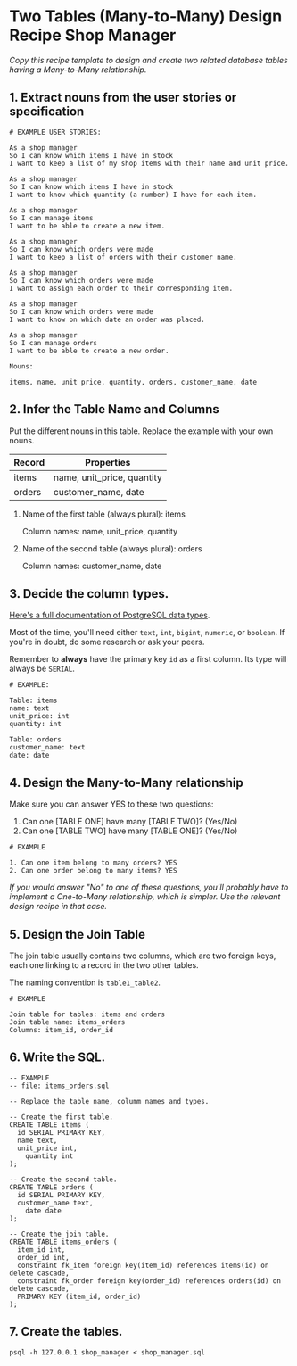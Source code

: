 # Two Tables (Many-to-Many) Design Recipe Shop Manager

*Copy this recipe template to design and create two related database tables having a Many-to-Many relationship.*

## 1. Extract nouns from the user stories or specification

```
# EXAMPLE USER STORIES:

As a shop manager
So I can know which items I have in stock
I want to keep a list of my shop items with their name and unit price.

As a shop manager
So I can know which items I have in stock
I want to know which quantity (a number) I have for each item.

As a shop manager
So I can manage items
I want to be able to create a new item.

As a shop manager
So I can know which orders were made
I want to keep a list of orders with their customer name.

As a shop manager
So I can know which orders were made
I want to assign each order to their corresponding item.

As a shop manager
So I can know which orders were made
I want to know on which date an order was placed. 

As a shop manager
So I can manage orders
I want to be able to create a new order.

```

```
Nouns:

items, name, unit price, quantity, orders, customer_name, date
```

## 2. Infer the Table Name and Columns

Put the different nouns in this table. Replace the example with your own nouns.

| Record | Properties |
| --- | --- |
| items | name, unit_price, quantity |
| orders | customer_name, date  |
1. Name of the first table (always plural): items
    
    Column names: name, unit_price, quantity
    
2. Name of the second table (always plural): orders
    
    Column names: customer_name, date
    

## 3. Decide the column types.

[Here's a full documentation of PostgreSQL data types](https://www.postgresql.org/docs/current/datatype.html).

Most of the time, you'll need either `text`, `int`, `bigint`, `numeric`, or `boolean`. If you're in doubt, do some research or ask your peers.

Remember to **always** have the primary key `id` as a first column. Its type will always be `SERIAL`.

```
# EXAMPLE:

Table: items
name: text
unit_price: int
quantity: int

Table: orders
customer_name: text
date: date 
```

## 4. Design the Many-to-Many relationship

Make sure you can answer YES to these two questions:

1. Can one [TABLE ONE] have many [TABLE TWO]? (Yes/No)
2. Can one [TABLE TWO] have many [TABLE ONE]? (Yes/No)

```
# EXAMPLE

1. Can one item belong to many orders? YES
2. Can one order belong to many items? YES

```

*If you would answer "No" to one of these questions, you'll probably have to implement a One-to-Many relationship, which is simpler. Use the relevant design recipe in that case.*

## 5. Design the Join Table

The join table usually contains two columns, which are two foreign keys, each one linking to a record in the two other tables.

The naming convention is `table1_table2`.

```
# EXAMPLE

Join table for tables: items and orders
Join table name: items_orders
Columns: item_id, order_id

```

## 6. Write the SQL.

```
-- EXAMPLE
-- file: items_orders.sql

-- Replace the table name, columm names and types.

-- Create the first table.
CREATE TABLE items (
  id SERIAL PRIMARY KEY,
  name text,
  unit_price int,
	quantity int
);

-- Create the second table.
CREATE TABLE orders (
  id SERIAL PRIMARY KEY,
  customer_name text,
	date date
);

-- Create the join table.
CREATE TABLE items_orders (
  item_id int,
  order_id int,
  constraint fk_item foreign key(item_id) references items(id) on delete cascade,
  constraint fk_order foreign key(order_id) references orders(id) on delete cascade,
  PRIMARY KEY (item_id, order_id)
);

```

## 7. Create the tables.

`psql -h 127.0.0.1 shop_manager < shop_manager.sql`